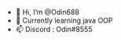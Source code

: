 - 👋 Hi, I’m @Odin688
- 🌱 Currently learning java OOP
- 📫 Discord : Odin#8555

<!---
Odin688/Odin688 is a ✨ special ✨ repository because its `README.md` (this file) appears on your GitHub profile.
You can click the Preview link to take a look at your changes.
--->
